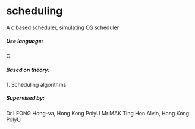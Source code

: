 # scheduling
A c based scheduler, simulating OS scheduler <br>
<h5>Use language:</h5> C<br> 
<h5>Based on theory:</h5> 
1. Scheduling algorithms<br> 

<h5>Supervised by:</h5> 
Dr.LEONG Hong-va, Hong Kong PolyU
Mr.MAK Ting Hon Alvin, Hong Kong PolyU
